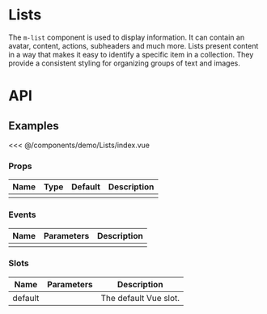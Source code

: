 <script setup>
import Lists from './demo/Lists/index.vue'
</script>

# Lists

The `m-list` component is used to display information. It can contain an avatar, content, actions, subheaders and much more. Lists present content in a way that makes it easy to identify a specific item in a collection. They provide a consistent styling for organizing groups of text and images.

# API

## Examples

<DemoContainer>
  <Lists />
</DemoContainer>

<<< @/components/demo/Lists/index.vue

### Props

| Name | Type | Default | Description |
| ---- | ---- | ------- | ----------- |
|      |      |         |             |

### Events

| Name | Parameters | Description |
| ---- | ---------- | ----------- |
|      |            |             |

### Slots

| Name    | Parameters | Description           |
| ------- | ---------- | --------------------- |
| default |            | The default Vue slot. |
